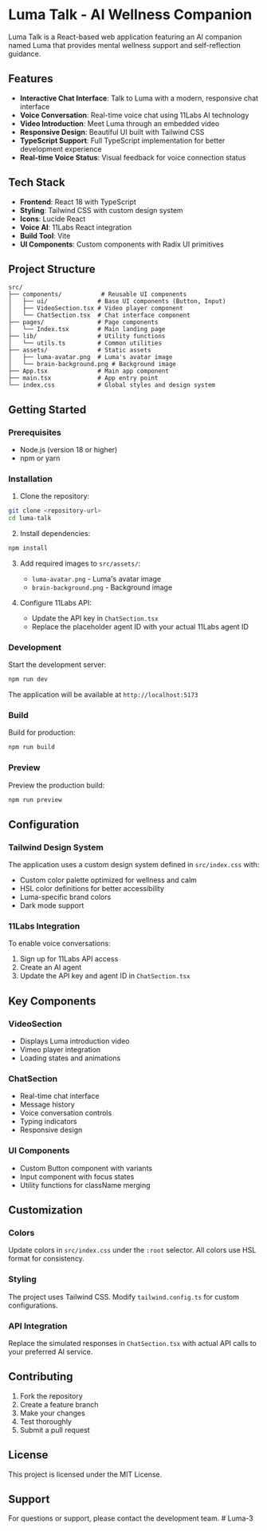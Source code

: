 # Luma Talk - AI Wellness Companion

Luma Talk is a React-based web application featuring an AI companion named Luma that provides mental wellness support and self-reflection guidance.

## Features

- **Interactive Chat Interface**: Talk to Luma with a modern, responsive chat interface
- **Voice Conversation**: Real-time voice chat using 11Labs AI technology
- **Video Introduction**: Meet Luma through an embedded video
- **Responsive Design**: Beautiful UI built with Tailwind CSS
- **TypeScript Support**: Full TypeScript implementation for better development experience
- **Real-time Voice Status**: Visual feedback for voice connection status

## Tech Stack

- **Frontend**: React 18 with TypeScript
- **Styling**: Tailwind CSS with custom design system
- **Icons**: Lucide React
- **Voice AI**: 11Labs React integration
- **Build Tool**: Vite
- **UI Components**: Custom components with Radix UI primitives

## Project Structure

```
src/
├── components/           # Reusable UI components
│   ├── ui/              # Base UI components (Button, Input)
│   ├── VideoSection.tsx # Video player component
│   └── ChatSection.tsx  # Chat interface component
├── pages/               # Page components
│   └── Index.tsx        # Main landing page
├── lib/                 # Utility functions
│   └── utils.ts         # Common utilities
├── assets/              # Static assets
│   ├── luma-avatar.png  # Luma's avatar image
│   └── brain-background.png # Background image
├── App.tsx              # Main app component
├── main.tsx             # App entry point
└── index.css            # Global styles and design system
```

## Getting Started

### Prerequisites

- Node.js (version 18 or higher)
- npm or yarn

### Installation

1. Clone the repository:
```bash
git clone <repository-url>
cd luma-talk
```

2. Install dependencies:
```bash
npm install
```

3. Add required images to `src/assets/`:
   - `luma-avatar.png` - Luma's avatar image
   - `brain-background.png` - Background image

4. Configure 11Labs API:
   - Update the API key in `ChatSection.tsx`
   - Replace the placeholder agent ID with your actual 11Labs agent ID

### Development

Start the development server:
```bash
npm run dev
```

The application will be available at `http://localhost:5173`

### Build

Build for production:
```bash
npm run build
```

### Preview

Preview the production build:
```bash
npm run preview
```

## Configuration

### Tailwind Design System

The application uses a custom design system defined in `src/index.css` with:
- Custom color palette optimized for wellness and calm
- HSL color definitions for better accessibility
- Luma-specific brand colors
- Dark mode support

### 11Labs Integration

To enable voice conversations:
1. Sign up for 11Labs API access
2. Create an AI agent
3. Update the API key and agent ID in `ChatSection.tsx`

## Key Components

### VideoSection
- Displays Luma introduction video
- Vimeo player integration
- Loading states and animations

### ChatSection
- Real-time chat interface
- Message history
- Voice conversation controls
- Typing indicators
- Responsive design

### UI Components
- Custom Button component with variants
- Input component with focus states
- Utility functions for className merging

## Customization

### Colors
Update colors in `src/index.css` under the `:root` selector. All colors use HSL format for consistency.

### Styling
The project uses Tailwind CSS. Modify `tailwind.config.ts` for custom configurations.

### API Integration
Replace the simulated responses in `ChatSection.tsx` with actual API calls to your preferred AI service.

## Contributing

1. Fork the repository
2. Create a feature branch
3. Make your changes
4. Test thoroughly
5. Submit a pull request

## License

This project is licensed under the MIT License.

## Support

For questions or support, please contact the development team.
#   L u m a - 3  
 